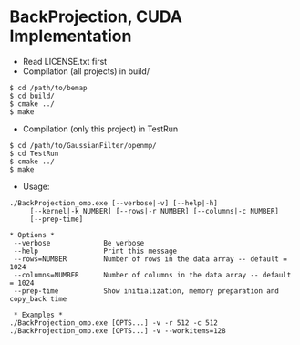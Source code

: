 BackProjection, CUDA Implementation
===================================

* Read LICENSE.txt first
* Compilation (all projects) in build/ 
```
$ cd /path/to/bemap
$ cd build/
$ cmake ../
$ make
```

* Compilation (only this project) in TestRun
```
$ cd /path/to/GaussianFilter/openmp/
$ cd TestRun
$ cmake ../
$ make
```

* Usage:
```
./BackProjection_omp.exe [--verbose|-v] [--help|-h]
     [--kernel|-k NUMBER] [--rows|-r NUMBER] [--columns|-c NUMBER]
     [--prep-time]

* Options *
 --verbose             Be verbose
 --help                Print this message
 --rows=NUMBER         Number of rows in the data array -- default = 1024
 --columns=NUMBER      Number of columns in the data array -- default = 1024
 --prep-time           Show initialization, memory preparation and copy_back time

 * Examples *
./BackProjection_omp.exe [OPTS...] -v -r 512 -c 512
./BackProjection_omp.exe [OPTS...] -v --workitems=128
```